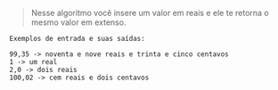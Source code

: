 >Nesse algoritmo você insere um valor em reais e ele te retorna o mesmo valor em extenso.

```
Exemplos de entrada e suas saídas:

99,35 -> noventa e nove reais e trinta e cinco centavos
1 -> um real
2,0 -> dois reais
100,02 -> cem reais e dois centavos
```
